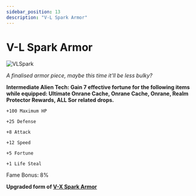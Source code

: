 ```yaml
---
sidebar_position: 13
description: "V-L Spark Armor"
---
```


# V-L Spark Armor

![VLSpark](https://cdn.discordapp.com/attachments/1187552567295758487/1187839130542018740/V-L_Spark_Armor.png?ex=65985865&is=6585e365&hm=81febdac260282f42cf9ddefe21a7835a02fbb5391aad86a54567f893d5fe062&)

<i>A finalised armor piece, maybe this time it'll be less bulky?</i>

**Intermediate Alien Tech: Gain 7 effective fortune for the following items while equipped: Ultimate Onrane Cache, Onrane Cache, Onrane, Realm Protector Rewards, ALL Sor related drops.**

    +100 Maximum HP
    
    +25 Defense
    
    +8 Attack
    
    +12 Speed
    
    +5 Fortune
    
    +1 Life Steal
    
Fame Bonus: 8%

**Upgraded form of [V-X Spark Armor](https://wiki.valorserver.com/docs/items/armors/heavys/ut/vx_spark_armor)**
